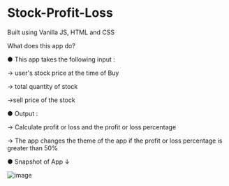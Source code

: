 # Stock-Profit-Loss
Built using Vanilla JS, HTML and CSS

What does this app do?

● This app takes the following input : 

→ user's stock price at the time of Buy

→ total  quantity of stock

→sell price of the stock

●  Output :

→ Calculate profit or loss and the profit or loss percentage

→ The app changes the theme of the app if the profit or loss percentage is greater than 50%

● Snapshot of App ↓

![image](https://user-images.githubusercontent.com/99134289/183124732-c9f309a5-365d-4b51-95c8-a8629484933f.png)
